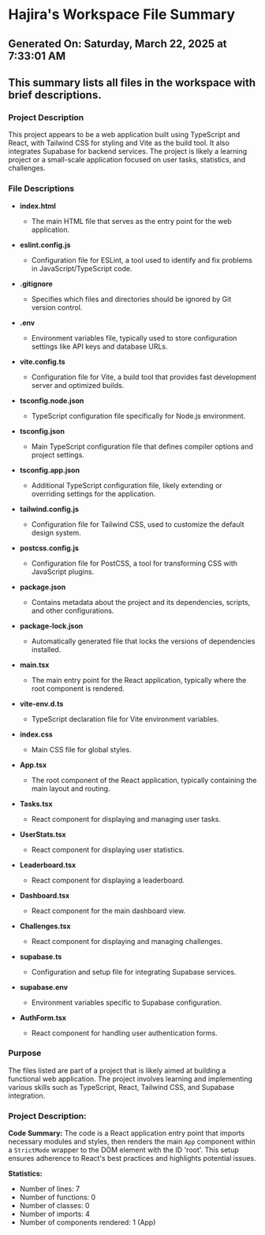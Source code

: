 # Hajira's Workspace File Summary
## Generated On: Saturday, March 22, 2025 at 7:33:01 AM
This summary lists all files in the workspace with brief descriptions.
---
### Project Description
This project appears to be a web application built using TypeScript and React, with Tailwind CSS for styling and Vite as the build tool. It also integrates Supabase for backend services. The project is likely a learning project or a small-scale application focused on user tasks, statistics, and challenges.

### File Descriptions

- **index.html**
  - The main HTML file that serves as the entry point for the web application.

- **eslint.config.js**
  - Configuration file for ESLint, a tool used to identify and fix problems in JavaScript/TypeScript code.

- **.gitignore**
  - Specifies which files and directories should be ignored by Git version control.

- **.env**
  - Environment variables file, typically used to store configuration settings like API keys and database URLs.

- **vite.config.ts**
  - Configuration file for Vite, a build tool that provides fast development server and optimized builds.

- **tsconfig.node.json**
  - TypeScript configuration file specifically for Node.js environment.

- **tsconfig.json**
  - Main TypeScript configuration file that defines compiler options and project settings.

- **tsconfig.app.json**
  - Additional TypeScript configuration file, likely extending or overriding settings for the application.

- **tailwind.config.js**
  - Configuration file for Tailwind CSS, used to customize the default design system.

- **postcss.config.js**
  - Configuration file for PostCSS, a tool for transforming CSS with JavaScript plugins.

- **package.json**
  - Contains metadata about the project and its dependencies, scripts, and other configurations.

- **package-lock.json**
  - Automatically generated file that locks the versions of dependencies installed.

- **main.tsx**
  - The main entry point for the React application, typically where the root component is rendered.

- **vite-env.d.ts**
  - TypeScript declaration file for Vite environment variables.

- **index.css**
  - Main CSS file for global styles.

- **App.tsx**
  - The root component of the React application, typically containing the main layout and routing.

- **Tasks.tsx**
  - React component for displaying and managing user tasks.

- **UserStats.tsx**
  - React component for displaying user statistics.

- **Leaderboard.tsx**
  - React component for displaying a leaderboard.

- **Dashboard.tsx**
  - React component for the main dashboard view.

- **Challenges.tsx**
  - React component for displaying and managing challenges.

- **supabase.ts**
  - Configuration and setup file for integrating Supabase services.

- **supabase.env**
  - Environment variables specific to Supabase configuration.

- **AuthForm.tsx**
  - React component for handling user authentication forms.

### Purpose
The files listed are part of a project that is likely aimed at building a functional web application. The project involves learning and implementing various skills such as TypeScript, React, Tailwind CSS, and Supabase integration. 
### Project Description:
 **Code Summary:**
The code is a React application entry point that imports necessary modules and styles, then renders the main `App` component within a `StrictMode` wrapper to the DOM element with the ID 'root'. This setup ensures adherence to React's best practices and highlights potential issues.

**Statistics:**
- Number of lines: 7
- Number of functions: 0
- Number of classes: 0
- Number of imports: 4
- Number of components rendered: 1 (App)
